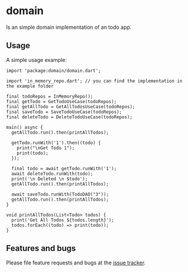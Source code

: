 # domain

Is an simple domain implementation of an todo app.


## Usage

A simple usage example:

    import 'package:domain/domain.dart';
    
    import 'in_memory_repo.dart'; // you can find the implementation in the example folder
    
    final todoRepos = InMemoryRepo();
    final getTodo = GetTodoUseCase(todoRepos);
    final getAllTodo = GetAllTodosUseCase(todoRepos);
    final saveTodo = SaveTodoUseCase(todoRepos);
    final deleteTodo = DeleteTodoUseCase(todoRepos);
    
    main() async {
      getAllTodo.run().then(printAllTodos);
    
      getTodo.runWith('1').then((todo) {
        print("\nGet Todo 1");
        print(todo);
      });
    
      final todo = await getTodo.runWith('1');
      await deleteTodo.runWith(todo);
      print('\n Deleted \n $todo');
      getAllTodo.run().then(printAllTodos);
    
      await saveTodo.runWith(TodoDAO("3"));
      getAllTodo.run().then(printAllTodos);
    }
    
    void printAllTodos(List<Todo> todos) {
      print('Get All Todos ${todos.length}');
      todos.forEach((todo) => print(todo));
    }


## Features and bugs

Please file feature requests and bugs at the [issue tracker][tracker].

[tracker]: http://example.com/issues/replaceme
